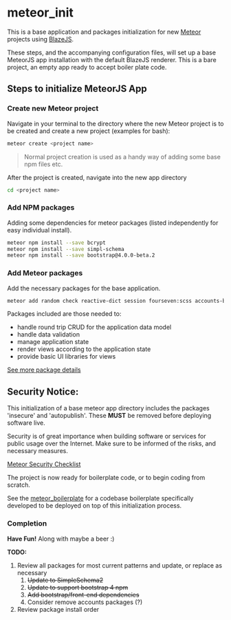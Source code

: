 # meteor_init

This is a base application and packages initialization for new [Meteor](https://www.meteor.com/) projects using [BlazeJS](http://blazejs.org/).

These steps, and the accompanying configuration files, will set up a base MeteorJS app installation with the default BlazeJS renderer. This is a bare project, an empty app ready to accept boiler plate code.

## Steps to initialize MeteorJS App

### Create new Meteor project

Navigate in your terminal to the directory where the new Meteor project is to be created and create a new project (examples for bash):

```bash
meteor create <project name>
```
> Normal project creation is used as a handy way of adding some base npm files etc.

After the project is created, navigate into the new app directory

```bash
cd <project name>
```

### Add NPM packages

Adding some dependencies for meteor packages (listed independently for easy individual install).

```bash
meteor npm install --save bcrypt
meteor npm install --save simpl-schema
meteor npm install --save bootstrap@4.0.0-beta.2
```

### Add Meteor packages

Add the necessary packages for the base application.

```bash
meteor add random check reactive-dict session fourseven:scss accounts-base accounts-password alanning:roles aldeed:collection2-core aldeed:autoform aldeed:autoform-bs-datepicker aldeed:template-extension kadira:flow-router kadira:blaze-layout arillo:flow-router-helpers gwendall:body-events msavin:mongol rd010:bootstrap-master-modal
```

Packages included are those needed to:

* handle round trip CRUD for the application data model
* handle data validation 
* manage application state
* render views according to the application state
* provide basic UI libraries for views

[See more package details](../master/packages.md)

## Security Notice:

This initialization of a base meteor app directory includes the packages 'insecure' and 'autopublish'. These **MUST** be removed before deploying software live.

Security is of great importance when building software or services for public usage over the Internet. Make sure to be informed of the risks, and necessary measures.

[Meteor Security Checklist](https://meteorjs.club/MeteorSecurityChecklist.pdf?__s=qmhqtnitpz5xzsmztn8g)

The project is now ready for boilerplate code, or to begin coding from scratch.

See the [meteor_boilerplate](https://github.com/robertdavid010/meteor_boilerplate) for a codebase boilerplate specifically developed to be deployed on top of this initialization process.

### Completion

**Have Fun!** Along with maybe a beer :)

**TODO:**
1. Review all packages for most current patterns and update, or replace as necessary
	1. ~~Update to SimpleSchema2~~
	1. ~~Update to support bootstrap 4 npm~~
	1. ~~Add bootstrap/front-end dependencies~~
	1. Consider remove accounts packages (?)
1. Review package install order
